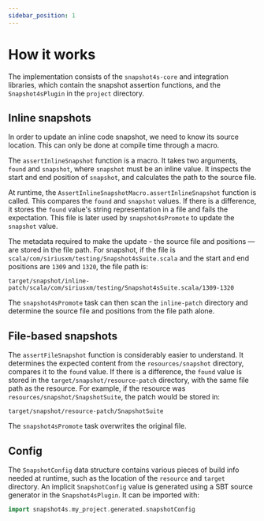 ```yaml
---
sidebar_position: 1
---
```


# How it works

The implementation consists of the `snapshot4s-core` and integration libraries, which contain the snapshot assertion functions, and the `Snapshot4sPlugin` in the `project` directory.

## Inline snapshots

In order to update an inline code snapshot, we need to know its source location. This can only be done at compile time through a macro.

The `assertInlineSnapshot` function is a macro. It takes two arguments, `found` and `snapshot`, where `snapshot` must be an inline value. It inspects the start and end position of `snapshot`, and calculates the path to the source file.

At runtime, the `AssertInlineSnapshotMacro.assertInlineSnapshot` function is called. This compares the `found` and `snapshot` values. If there is a difference, it stores the `found` value's string representation in a file and fails the expectation. This file is later used by `snapshot4sPromote` to update the `snapshot` value.

The metadata required to make the update - the source file and positions — are stored in the file path. For snapshot, if the file is `scala/com/siriusxm/testing/Snapshot4sSuite.scala` and the start and end positions are `1309` and `1320`, the file path is:

```
target/snapshot/inline-patch/scala/com/siriusxm/testing/Snapshot4sSuite.scala/1309-1320
```

The `snapshot4sPromote` task can then scan the `inline-patch` directory and determine the source file and positions from the file path alone.

## File-based snapshots

The `assertFileSnapshot` function is considerably easier to understand. It determines the expected content from the `resources/snapshot` directory, compares it to the `found` value. If there is a difference, the `found` value is stored in the `target/snapshot/resource-patch` directory, with the same file path as the resource. For example, if the resource was `resources/snapshot/SnapshotSuite`, the patch would be stored in:

```
target/snapshot/resource-patch/SnapshotSuite
```

The `snapshot4sPromote` task overwrites the original file.

## Config

The `SnapshotConfig` data structure contains various pieces of build info needed at runtime, such as the location of the `resource` and `target` directory. An implicit `SnapshotConfig` value is generated using a SBT source generator in the `Snapshot4sPlugin`. It can be imported with:

```scala
import snapshot4s.my_project.generated.snapshotConfig
```
